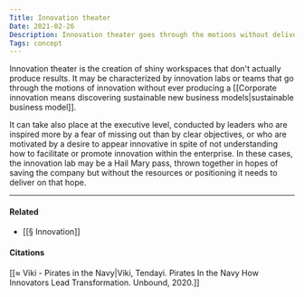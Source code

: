 ```yaml
---
Title: Innovation theater
Date: 2021-02-26
Description: Innovation theater goes through the motions without delivering.
Tags: concept
---
```


Innovation theater is the creation of shiny workspaces that don't actually produce results. It may be characterized by innovation labs or teams that go through the motions of innovation without ever producing a [[Corporate innovation means discovering sustainable new business models|sustainable business model]]. 

It can take also place at the executive level, conducted by leaders who are inspired more by a fear of missing out than by clear objectives, or who are motivated by a desire to appear innovative in spite of not understanding how to facilitate or promote innovation within the enterprise. In these cases, the innovation lab may be a Hail Mary pass, thrown together in hopes of saving the company but without the resources or positioning it needs to deliver on that hope.

---
#### Related
- [[§ Innovation]]

#### Citations
[[≈ Viki - Pirates in the Navy|Viki, Tendayi. Pirates In the Navy How Innovators Lead Transformation. Unbound, 2020.]]
